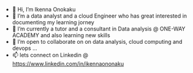 - 👋 Hi, I’m Ikenna Onokaku
- 👀 I’m a data analyst and a cloud Engineer who has great interested in documenting my learning jorney
- 🌱 I’m currently a tutor and a consultant in Data analysis @ ONE-WAY ACADEMY and also learning new skills
- 💞️ I’m open  to collaborate on on data analysis, cloud computing and devops ...
- 📫 lets connect on Linkedin @ https://www.linkedin.com/in/ikennaononaku



<!---
ikennaoneway/ikennaoneway is a ✨ special ✨ repository because its `README.md` (this file) appears on your GitHub profile.
You can click the Preview link to take a look at your changes.
--->
